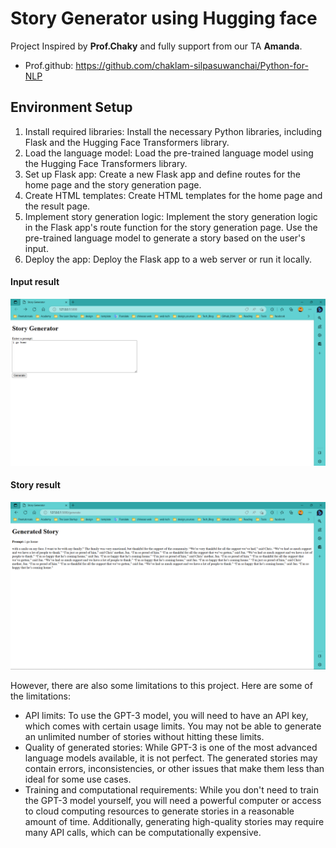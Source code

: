 # Story Generator using Hugging face
Project Inspired by **Prof.Chaky** and fully support from our TA **Amanda**.
- Prof.github: https://github.com/chaklam-silpasuwanchai/Python-for-NLP

## Environment Setup
1. Install required libraries: Install the necessary Python libraries, including Flask and the Hugging Face Transformers library.
2. Load the language model: Load the pre-trained language model using the Hugging Face Transformers library.
3. Set up Flask app: Create a new Flask app and define routes for the home page and the story generation page.
5. Create HTML templates: Create HTML templates for the home page and the result page.
6. Implement story generation logic: Implement the story generation logic in the Flask app's route function for the story generation page. Use the pre-trained language model to generate a story based on the user's input.
7. Deploy the app: Deploy the Flask app to a web server or run it locally.
#### Input result
<img src="https://github.com/rambosorn/NLP_Project/blob/main/Improved%20Language%20Modeling/Story%20Generator/image/input.png" alt="Alt text"
title="Optional title">
#### Story result
<img src="https://github.com/rambosorn/NLP_Project/blob/main/Improved%20Language%20Modeling/Story%20Generator/image/result.png" title="Optional title">

However, there are also some limitations to this project. Here are some of the limitations:
- API limits: To use the GPT-3 model, you will need to have an API key, which comes with certain usage limits. You may not be able to generate an unlimited number of stories without hitting these limits.
- Quality of generated stories: While GPT-3 is one of the most advanced language models available, it is not perfect. The generated stories may contain errors, inconsistencies, or other issues that make them less than ideal for some use cases.
- Training and computational requirements: While you don't need to train the GPT-3 model yourself, you will need a powerful computer or access to cloud computing resources to generate stories in a reasonable amount of time. Additionally, generating high-quality stories may require many API calls, which can be computationally expensive.


